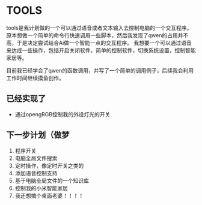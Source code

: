 # TOOLS
tools是我计划做的一个可以通过语音或者文本输入去控制电脑的一个交互程序。
原本想做一个简单的命令行快速调用一些脚本，然后我发现了qwen的占用并不高，于是决定尝试结合Ai做一个智能一点的交互程序。
我想要一个可以通过语音来达成一些操作，包括开启关闭软件，简单的控制软件，切换系统设置，控制智能家居等。

目前我已经学会了qwen的函数调用，并写了一个简单的调用例子，后续我会利用工作时间继续摸鱼创作。
## 已经实现了
 - 通过opengRGB控制我的外设灯光的开关


## 下一步计划（做梦
1. 程序开关
2. 电脑全局文件搜索
3. 定时操作，像定时开关之类的
4. 添加语音控制支持
5. 基于电脑全局文件的一个知识库
6. 控制我的小米智能家居
7. 我还想搞个桌面老婆！！！！